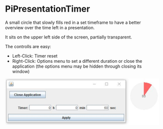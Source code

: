 # PiPresentationTimer
A small circle that slowly fills red in a set timeframe to have a better overview over the time left in a presentation.

It sits on the upper left side of the screen, partially transparent.

The controlls are easy:
+ Left-Click: Timer reset
+ Right-Click: Options menu to set a different duration or close the application
(the options menu may be hidden through closing its window)

![timer_screenshot1](src/screenshots/timer_screenshot1.JPG)

